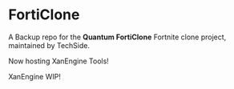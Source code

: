 # FortiClone

A Backup repo for the **Quantum FortiClone** Fortnite clone project, maintained by TechSide.

Now hosting XanEngine Tools!

XanEngine WIP!
